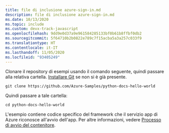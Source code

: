 ```yaml
---
title: file di inclusione azure-sign-in.md
description: file di inclusione azure-sign-in.md
ms.date: 10/13/2020
ms.topic: include
ms.custom: devx-track-javascript
ms.openlocfilehash: 9dd9e0d37a9e961584285133bf0b61b8ffbf0db2
ms.sourcegitcommit: 5f64710b2b0822e789c7f15acba5a3a257c033f9
ms.translationtype: HT
ms.contentlocale: it-IT
ms.lasthandoff: 11/05/2020
ms.locfileid: "93405249"
---
```

Clonare il repository di esempi usando il comando seguente, quindi passare alla relativa cartella. [Installare Git](https://git-scm.com/downloads) se non si è già presente.

```terminal
git clone https://github.com/Azure-Samples/python-docs-hello-world
```

Quindi passare a tale cartella:

```terminal
cd python-docs-hello-world
```

L'esempio contiene codice specifico del framework che il servizio app di Azure riconosce all'avvio dell'app. Per altre informazioni, vedere [Processo di avvio del contenitore](/app-service/configure-language-python#container-startup-process).
